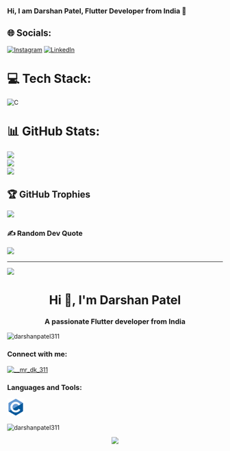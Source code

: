 ### Hi, I am Darshan Patel, Flutter Developer from India 👋

<!--
**DarshanPatel311/DarshanPatel311** is a ✨ _special_ ✨ repository because its `README.md` (this file) appears on your GitHub profile.

Here are some ideas to get you started:

- 🔭 I’m currently working on ...
- 🌱 I’m currently learning ...
- 👯 I’m looking to collaborate on ...
- 🤔 I’m looking for help with ...
- 💬 Ask me about ...
- 📫 How to reach me: ...
- 😄 Pronouns: ...
- ⚡ Fun fact: ...
-->


## 🌐 Socials:
[![Instagram](https://img.shields.io/badge/Instagram-%23E4405F.svg?logo=Instagram&logoColor=white)](https://instagram.com/https://www.instagram.com/__mr_dk_311/) [![LinkedIn](https://img.shields.io/badge/LinkedIn-%230077B5.svg?logo=linkedin&logoColor=white)](https://linkedin.com/in/https://www.linkedin.com/in/darshan-patel-9a543b280/) 

# 💻 Tech Stack:
![C](https://img.shields.io/badge/c-%2300599C.svg?style=for-the-badge&logo=c&logoColor=white)
# 📊 GitHub Stats:
![](https://github-readme-stats.vercel.app/api?username=DarshanPatel311&theme=default&hide_border=false&include_all_commits=true&count_private=false)<br/>
![](https://github-readme-streak-stats.herokuapp.com/?user=DarshanPatel311&theme=default&hide_border=false)<br/>
![](https://github-readme-stats.vercel.app/api/top-langs/?username=DarshanPatel311&theme=default&hide_border=false&include_all_commits=true&count_private=false&layout=compact)

## 🏆 GitHub Trophies
![](https://github-profile-trophy.vercel.app/?username=DarshanPatel311&theme=radical&no-frame=false&no-bg=true&margin-w=4)

### ✍️ Random Dev Quote
![](https://quotes-github-readme.vercel.app/api?type=horizontal&theme=radical)

---
[![](https://visitcount.itsvg.in/api?id=DarshanPatel311&icon=0&color=0)](https://visitcount.itsvg.in)
<h1 align="center">Hi 👋, I'm Darshan Patel</h1>
<h3 align="center">A passionate Flutter developer from India</h3>

<p align="left"> <img src="https://komarev.com/ghpvc/?username=darshanpatel311&label=Profile%20views&color=0e75b6&style=flat" alt="darshanpatel311" /> </p>

<h3 align="left">Connect with me:</h3>
<p align="left">
<a href="https://instagram.com/__mr_dk_311" target="blank"><img align="center" src="https://raw.githubusercontent.com/rahuldkjain/github-profile-readme-generator/master/src/images/icons/Social/instagram.svg" alt="__mr_dk_311" height="30" width="40" /></a>
</p>

<h3 align="left">Languages and Tools:</h3>
<p align="left"> <a href="https://www.cprogramming.com/" target="_blank" rel="noreferrer"> <img src="https://raw.githubusercontent.com/devicons/devicon/master/icons/c/c-original.svg" alt="c" width="40" height="40"/> </a> </p>

<p><img align="center" src="https://github-readme-stats.vercel.app/api/top-langs?username=darshanpatel311&show_icons=true&locale=en&layout=compact" alt="darshanpatel311" /></p>
<div align="center">
  <img height="300" src="https://encrypted-tbn0.gstatic.com/images?q=tbn:ANd9GcRn8FfxlTGytNYdMEGk750KT_H5yeF_ZvvvmQ&usqp=CAU"  />
</div>



<!-- Proudly created with GPRM ( https://gprm.itsvg.in ) -->
